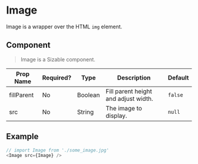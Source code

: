 # Image
Image is a wrapper over the HTML `img` element.

## Component
> Image is a Sizable component.

| Prop Name  | Required?  | Type       | Description                          | Default |
| ---------- | ---------- | ---------- | ------------------------------------ | ------- |
| fillParent | No         | Boolean    | Fill parent height and adjust width. | `false` |
| src        | No         | String     | The image to display.                | `null` |

## Example
```javascript
// import Image from './some_image.jpg'
<Image src={Image} />
```
